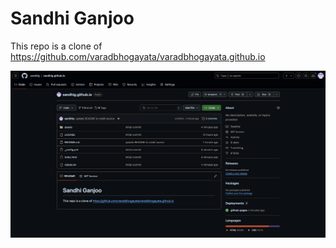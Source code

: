 # Sandhi Ganjoo

This repo is a clone of https://github.com/varadbhogayata/varadbhogayata.github.io

![Activity 1 Repo Photo](assets/img/readme_pics/activity1.png)